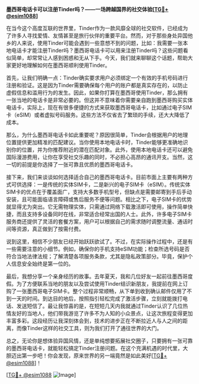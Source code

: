 **墨西哥电话卡可以注册Tinder吗？——一场跨越国界的社交体验[[TG💪+ @esim1088](https://t.me/s/esim1088)]**

在当今这个高度互联的世界里，Tinder作为一款风靡全球的社交软件，已经成为了许多人寻找爱情、友情甚至是旅行伙伴的重要平台。然而，对于那些身处异国他乡的人来说，使用Tinder可能会遇到一些意想不到的问题，比如：我需要一张本地电话卡才能注册Tinder吗？墨西哥电话卡可以用来注册Tinder吗？这些问题看似简单，却常常让人感到困惑和无从下手。今天，我们就来聊聊这个话题，帮助大家更好地理解如何在墨西哥顺利使用Tinder。

首先，让我们明确一点：Tinder确实要求用户必须绑定一个有效的手机号码进行注册和验证。这是因为Tinder需要确保每个用户的账户都是真实存在的，以防止虚假信息和滥用行为的发生。因此，如果你打算在墨西哥使用Tinder，那么拥有一张当地的电话卡是非常必要的。但这并不意味着你需要亲自跑到墨西哥购买实体电话卡，实际上，现在有很多便捷的方式来获取墨西哥电话卡，比如通过电子SIM卡（eSIM）或者虚拟号码服务。这些方法不仅省去了繁琐的手续，还大大降低了成本。

那么，为什么墨西哥电话卡如此重要呢？原因很简单，Tinder会根据用户的地理位置提供更加精准的匹配建议。当你使用本地电话卡时，Tinder能够更准确地识别你的位置，并为你推荐附近的潜在匹配对象。此外，使用本地电话卡还可以避免国际漫游费用，让你在享受社交乐趣的同时，不必担心高昂的通讯开支。当然，这一切的前提是你选择了一张可靠且优质的墨西哥电话卡。

接下来，我们来谈谈如何选择适合自己的墨西哥电话卡。目前市面上主要有两种方式可供选择：一是传统的实体SIM卡，二是新兴的电子SIM卡（eSIM）。传统实体SIM卡的优点在于覆盖面广，支持大多数手机型号，但缺点是需要邮寄到手后手动安装，且可能面临语言障碍或售后服务不便等问题。相比之下，电子SIM卡的优势就显得尤为突出。它无需物理实体，只需通过网络下载激活即可使用，操作简单快捷，而且支持多设备同时在线，非常适合经常出国的人士。此外，许多电子SIM卡服务商还提供了灵活的套餐方案，用户可以根据自己的需求随时调整流量、通话时间等资源，真正做到了按需付费。

说到这里，相信不少朋友已经开始跃跃欲试了。不过，在实际操作过程中，还是有一些需要注意的小细节。例如，确保你的手机支持eSIM功能；检查所选号码是否符合当地法律法规；了解清楚各项服务条款，尤其是隐私政策部分。毕竟，保护个人信息安全始终是第一位的。

最后，我想分享一个亲身经历的故事。去年夏天，我和几位好友一起前往墨西哥度假。为了方便联系当地的朋友以及尝试使用Tinder结识新朋友，我提前在网上订购了一张墨西哥电子SIM卡。整个过程非常顺畅，从下单到收到确认邮件仅用了不到一天的时间。到达目的地后，按照指引轻松完成了激活步骤，立刻就能拨打电话、发送短信了。最让我惊喜的是，在短短几天内我就通过Tinder认识了几位热情友好的当地人，他们带我游览了许多不为人知的小众景点，让这次旅程变得更加丰富多彩。这段经历让我深刻体会到，技术的进步正在不断拉近人与人之间的距离，而像Tinder这样的社交工具，则为我们打开了通往世界的大门。

总之，无论你是想体验异国风情，还是单纯想要拓展社交圈子，只要拥有一张可靠的墨西哥电话卡，就能轻松搞定Tinder注册问题。在这个充满机遇的时代里，大胆迈出第一步吧！你会发现，原来世界的另一端竟然是如此美好[[TG💪+ @esim1088](https://t.me/s/esim1088)]！

[[TG💪+ @esim1088](https://t.me/s/esim1088) ![Image](https://i.postimg.cc/4NQfJmqS/Snipaste-2025-05-13-00-14-12.png)]